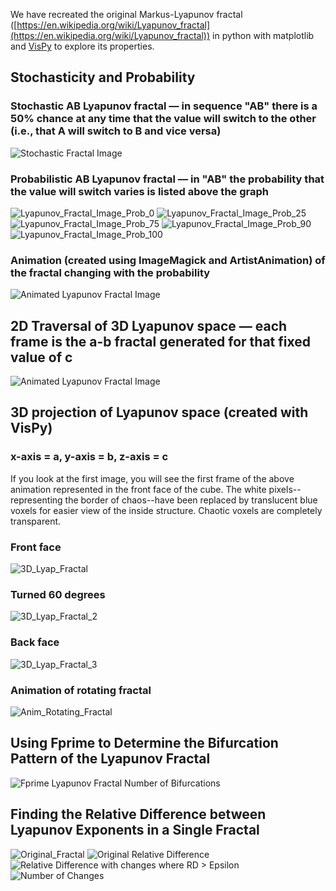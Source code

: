 We have recreated the original Markus-Lyapunov fractal ([https://en.wikipedia.org/wiki/Lyapunov_fractal](https://en.wikipedia.org/wiki/Lyapunov_fractal)) in python with matplotlib and [VisPy](http://vispy.org/) to explore its properties.

## Stochasticity and Probability

### Stochastic AB Lyapunov fractal — in sequence "AB" there is a 50% chance at any time that the value will switch to the other (i.e., that A will switch to B and vice versa)
![Stochastic Fractal Image](lyapunov_fractal_stochastic.png)

### Probabilistic AB Lyapunov fractal — in "AB" the probability that the value will switch varies is listed above the graph
![Lyapunov_Fractal_Image_Prob_0](lyapunov_fractal_probabilistic_AB_0.png)
![Lyapunov_Fractal_Image_Prob_25](lyapunov_fractal_probabilistic_AB_25.png)
![Lyapunov_Fractal_Image_Prob_75](lyapunov_fractal_probabilistic_AB_75.png)
![Lyapunov_Fractal_Image_Prob_90](lyapunov_fractal_probabilistic_AB_90.png)
![Lyapunov_Fractal_Image_Prob_100](lyapunov_fractal_probabilistic_AB_100.png)

### Animation (created using ImageMagick and ArtistAnimation) of the fractal changing with the probability
![Animated Lyapunov Fractal Image](Prob_Lyap_Fractal_Avg.gif)

## 2D Traversal of 3D Lyapunov space — each frame is the a-b fractal generated for that fixed value of c
![Animated Lyapunov Fractal Image](Lyap_3D_slice.gif)

## 3D projection of Lyapunov space (created with VisPy) 
### x-axis = a, y-axis = b, z-axis = c
If you look at the first image, you will see the first frame of the above animation represented in the front face of the cube. The white pixels--representing the border of chaos--have been replaced by translucent blue voxels for easier view of the inside structure. Chaotic voxels are completely transparent.

### Front face
![3D_Lyap_Fractal](3D_Lyapunov_Fractal.png)
### Turned 60 degrees
![3D_Lyap_Fractal_2](3D_Lyapunov_Fractal_2.png)
### Back face
![3D_Lyap_Fractal_3](3D_Lyapunov_Fractal_3.png)
### Animation of rotating fractal
![Anim_Rotating_Fractal](Anim_3D_Fractal_ABC.gif)

## Using Fprime to Determine the Bifurcation Pattern of the Lyapunov Fractal
![Fprime Lyapunov Fractal Number of Bifurcations](Num_Bifurcations_Lyapunov_Fractal.png)

## Finding the Relative Difference between Lyapunov Exponents in a Single Fractal
![Original_Fractal](Lyapunov_Logistic_Fractal.png)
![Original Relative Difference](Relative_Difference_Fractal.png)
![Relative Difference with changes where RD > Epsilon](Relative_Difference_Fractal_Changes_Above_Epsilon.png)
![Number of Changes](Relative_Diff_Fractal_Num_Changes.png)
